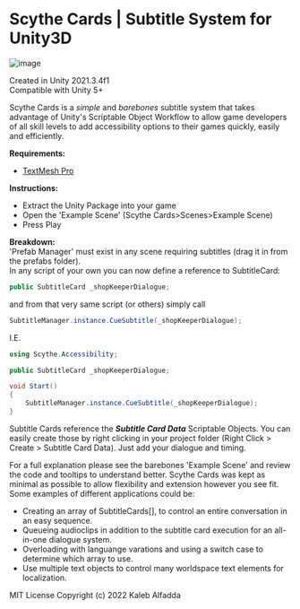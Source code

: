 # Scythe Cards | Subtitle System for Unity3D
![image](https://user-images.githubusercontent.com/38150569/175878182-e126dc06-4562-4494-b54b-7d3e58c0f203.png)

Created in Unity 2021.3.4f1<br>
Compatible with Unity 5+

Scythe Cards is a *simple* and *barebones* subtitle system that takes advantage of Unity's Scriptable Object Workflow to allow game developers of all skill levels to add accessibility options to their games quickly, easily and efficiently.

**Requirements:**
- <a href="https://learn.unity.com/tutorial/working-with-textmesh-pro#5f86410eedbc2a00249a4927">TextMesh Pro</a>

**Instructions:**
- Extract the Unity Package into your game
- Open the 'Example Scene' (Scythe Cards>Scenes>Example Scene)
- Press Play

**Breakdown:**<br>
'Prefab Manager' must exist in any scene requiring subtitles (drag it in from the prefabs folder).<br>
In any script of your own you can now define a reference to SubtitleCard:
```cs
public SubtitleCard _shopKeeperDialogue;
```
and from that very same script (or others) simply call
```cs
SubtitleManager.instance.CueSubtitle(_shopKeeperDialogue);
```
I.E.
```cs
using Scythe.Accessibility;

public SubtitleCard _shopKeeperDialogue;

void Start()
{
    SubtitleManager.instance.CueSubtitle(_shopKeeperDialogue);
}
```
Subtitle Cards reference the ***Subtitle Card Data*** Scriptable Objects. You can easily create those
by right clicking in your project folder (Right Click > Create > Subtitle Card Data). Just add your dialogue and timing.


For a full explanation please see the barebones 'Example Scene' and review the code and tooltips to understand better.
Scythe Cards was kept as minimal as possible to allow flexibility and extension however you see fit. Some examples
of different applications could be:
- Creating an array of SubtitleCards[], to control an entire conversation in an easy sequence.
- Queueing audioclips in addition to the subtitle card execution for an all-in-one dialogue system.
- Overloading with languange varations and using a switch case to determine which array to use.
- Use multiple text objects to control many worldspace text elements for localization.

MIT License
Copyright (c) 2022 Kaleb Alfadda
